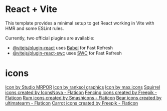 # React + Vite

This template provides a minimal setup to get React working in Vite with HMR and some ESLint rules.

Currently, two official plugins are available:

- [@vitejs/plugin-react](https://github.com/vitejs/vite-plugin-react/blob/main/packages/plugin-react/README.md) uses [Babel](https://babeljs.io/) for Fast Refresh
- [@vitejs/plugin-react-swc](https://github.com/vitejs/vite-plugin-react-swc) uses [SWC](https://swc.rs/) for Fast Refresh


# icons
<a href="https://www.freepik.com/search">Icon by Studio MRPOR</a>
<a href="https://www.freepik.com/search">Icon by ranksol graphics</a>
<a href="https://www.freepik.com/search">Icon by max.icons</a>
<a href="https://www.flaticon.com/free-icons/squirrel" title="squirrel icons">Squirrel icons created by IconsNova - Flaticon</a>
<a href="https://www.flaticon.com/free-icons/fencing" title="fencing icons">Fencing icons created by Freepik - Flaticon</a>
<a href="https://www.flaticon.com/free-icons/rum" title="rum icons">Rum icons created by Smashicons - Flaticon</a>
<a href="https://www.flaticon.com/free-icons/bear" title="bear icons">Bear icons created by ultimatearm - Flaticon</a>
<a href="https://www.flaticon.com/free-icons/carrot" title="carrot icons">Carrot icons created by Freepik - Flaticon</a>
